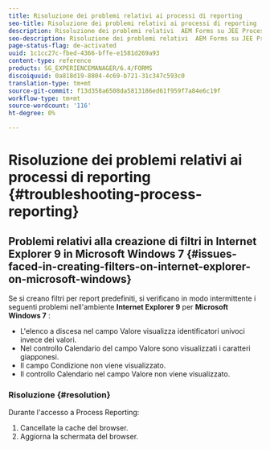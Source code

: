 ```yaml
---
title: Risoluzione dei problemi relativi ai processi di reporting
seo-title: Risoluzione dei problemi relativi ai processi di reporting
description: Risoluzione dei problemi relativi  AEM Forms su JEE Process Reporting
seo-description: Risoluzione dei problemi relativi  AEM Forms su JEE Process Reporting
page-status-flag: de-activated
uuid: 1c1cc27c-fbed-4366-bffe-e1581d269a93
content-type: reference
products: SG_EXPERIENCEMANAGER/6.4/FORMS
discoiquuid: 0a818d19-8804-4c69-b721-31c347c593c0
translation-type: tm+mt
source-git-commit: f13d358a6508da5813186ed61f959f7a84e6c19f
workflow-type: tm+mt
source-wordcount: '116'
ht-degree: 0%

---
```



# Risoluzione dei problemi relativi ai processi di reporting {#troubleshooting-process-reporting}

## Problemi relativi alla creazione di filtri in Internet Explorer 9 in Microsoft Windows 7 {#issues-faced-in-creating-filters-on-internet-explorer-on-microsoft-windows}

Se si creano filtri per report predefiniti, si verificano in modo intermittente i seguenti problemi nell&#39;ambiente **Internet Explorer 9** per **Microsoft Windows 7** :

* L&#39;elenco a discesa nel campo Valore visualizza identificatori univoci invece dei valori.
* Nel controllo Calendario del campo Valore sono visualizzati i caratteri giapponesi.
* Il campo Condizione non viene visualizzato.
* Il controllo Calendario nel campo Valore non viene visualizzato.

### Risoluzione {#resolution}

Durante l&#39;accesso a Process Reporting:

1. Cancellate la cache del browser.
1. Aggiorna la schermata del browser.

